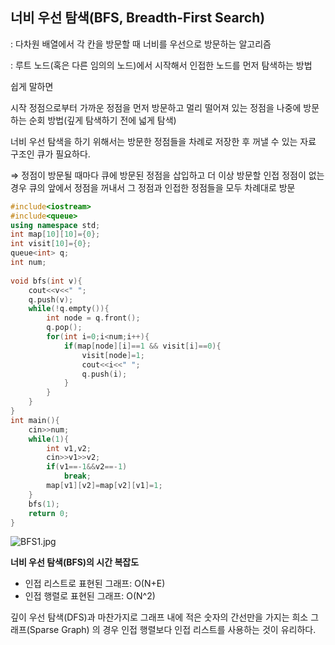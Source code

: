 
## 너비 우선 탐색(BFS, Breadth-First Search)

: 다차원 배열에서 각 칸을 방문할 때 너비를 우선으로 방문하는 알고리즘

: 루트 노드(혹은 다른 임의의 노드)에서 시작해서 인접한 노드를 먼저 탐색하는 방법

쉽게 말하면

시작 정점으로부터 가까운 정점을 먼저 방문하고 멀리 떨어져 있는 정점을 나중에 방문하는 순회 방법(깊게 탐색하기 전에 넓게 탐색)

너비 우선 탐색을 하기 위해서는 방문한 정점들을 차례로 저장한 후 꺼낼 수 있는 자료 구조인 큐가 필요하다.

⇒ 정점이 방문될 때마다 큐에 방문된 정점을 삽입하고 더 이상 방문할 인접 정점이 없는 경우 큐의 앞에서 정점을 꺼내서 그 정점과 인접한 정점들을 모두 차례대로 방문

```cpp
#include<iostream>
#include<queue>
using namespace std;
int map[10][10]={0};
int visit[10]={0};
queue<int> q;
int num;
 
void bfs(int v){
    cout<<v<<" ";
    q.push(v);
    while(!q.empty()){
        int node = q.front();
        q.pop();
        for(int i=0;i<num;i++){
            if(map[node][i]==1 && visit[i]==0){
                visit[node]=1;
                cout<<i<<" ";
                q.push(i);
            }
        }
    }
}
int main(){
    cin>>num;
    while(1){
        int v1,v2;
        cin>>v1>>v2;
        if(v1==-1&&v2==-1)
            break;
        map[v1][v2]=map[v2][v1]=1;
    }
    bfs(1);
    return 0;
}
```

![BFS1.jpg](https://i.esdrop.com/d/f/AfOYjCl4ON/QkLgSfaR9N.jpg)

**너비 우선 탐색(BFS)의 시간 복잡도**

- 인접 리스트로 표현된 그래프: O(N+E)
- 인접 행렬로 표현된 그래프: O(N^2)

깊이 우선 탐색(DFS)과 마찬가지로 그래프 내에 적은 숫자의 간선만을 가지는 희소 그래프(Sparse Graph) 의 경우 인접 행렬보다 인접 리스트를 사용하는 것이 유리하다.